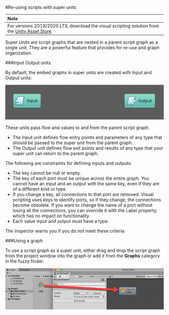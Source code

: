 #Re-using scripts with super units

| **Note**                                                     |
| :----------------------------------------------------------- |
| For versions 2019/2020 LTS, download the visual scripting solution from the [Unity Asset Store](https://assetstore.unity.com/packages/tools/visual-bolt-163802). |

Super Units are script graphs that are nested in a parent script graph as a single unit. They are a powerful feature that provides for re-use and graph organization.

###Input Output units

By default, the embed graphs in super units are created with Input and Output units:

![](images/bolt-super-units4.png)

These units pass flow and values to and from the parent script graph.  

 *  The Input unit defines flow entry points and parameters of any type that should be passed to the super  unit from the parent graph.
 *  The Output unit defines flow exit points and results of any type that your super unit can return to the parent graph.

The following are constraints for defining inputs and outputs:

 *  The key cannot be null or empty.
 *  The key of each port must be unique across the entire graph. 
    You cannot have an input and an output with the same key, even if they are of a different kind or type.
 *  If you change a key, all connections to that port are removed. 
    Visual scripting uses keys to identify ports, so if they change, the connections become obsolete. If you want to change the name of a port without losing all the connections, you can override it with the Label property, which has no impact on functionality.
 *  Each value input and output must have a type.

The inspector warns you if you do not meet these criteria.

###Using a graph

To use a script graph as a super unit, either drag and drop the script graph from the project window into the graph or add it from the **Graphs** category in the fuzzy finder.

![](images/VS-SuperUnitCreation.png)





